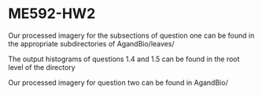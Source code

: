 # ME592-HW2

Our processed imagery for the subsections of question one can be found in the appropriate subdirectories of AgandBio/leaves/

The output histograms of questions 1.4 and 1.5 can be found in the root level of the directory

Our processed imagery for question two can be found in AgandBio/
